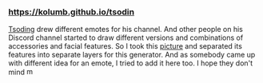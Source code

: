 ### https://kolumb.github.io/tsodin

[Tsoding](https://tsoding.org/) drew different emotes for his channel. And other people on his Discord channel started to draw different versions and combinations of accessories and facial features. So I took this [picture](https://www.redbubble.com/i/sticker/Nerd-by-rexim/33844918.EJUG5) and separated its features into separate layers for this generator. And as somebody came up with different idea for an emote, I tried to add it here too. I hope they don't mind <img src="https://user-images.githubusercontent.com/4366033/183293593-7e1cc591-06a5-4ce0-9c3d-6812894b3324.png" alt="monkaS" width="15" height="15">
